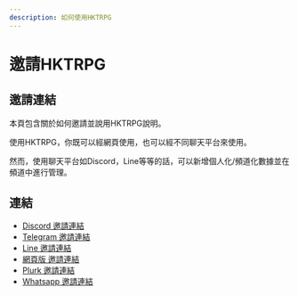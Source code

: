 ```yaml
---
description: 如何使用HKTRPG
---
```


# 邀請HKTRPG

## 邀請連結

本頁包含關於如何邀請並說用HKTRPG說明。&#x20;

使用HKTRPG，你既可以經網頁使用，也可以經不同聊天平台來使用。

然而，使用聊天平台如Discord，Line等等的話，可以新增個人化/頻道化數據並在頻道中進行管理。

## 連結

* [Discord 邀請連結](https://discord.hktrpg.com)
* [Telegram 邀請連結](http://t.me/hktrpg\_bot)
* [Line 邀請連結](http://bit.ly/HKTRPG\_LINE)
* [網頁版 邀請連結](https://rollbot.hktrpg.com)
* [Plurk 邀請連結](https://www.plurk.com/HKTRPG)
* [Whatsapp 邀請連結](https://api.whatsapp.com/send?phone=85246415497)
